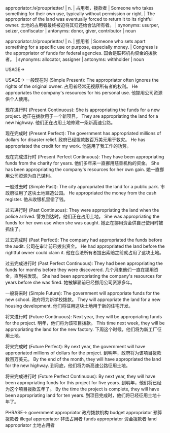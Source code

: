 appropriator:/əˈproʊprieɪtər/ | n. | 占用者，拨款者 |  Someone who takes something for their own use, typically without permission or right. | The appropriator of the land was eventually forced to return it to its rightful owner.  土地的占用者最终被迫将其归还给合法所有者。 | synonyms: usurper, seizer, confiscator | antonyms:  donor, giver, contributor | noun

appropriator:/əˈproʊprieɪtər/ | n. | 挪用者 | Someone who sets apart something for a specific use or purpose, especially money. | Congress is the appropriator of funds for federal agencies. 国会是联邦机构资金的拨款者。 | synonyms: allocator, assigner | antonyms: withholder | noun


USAGE->

USAGE->
一般现在时 (Simple Present):
The appropriator often ignores the rights of the original owner. 占用者经常无视原所有者的权利。
He appropriates the company's resources for his personal use. 他挪用公司资源供个人使用。

现在进行时 (Present Continuous):
She is appropriating the funds for a new project. 她正在拨款用于一个新项目。
They are appropriating the land for a new highway. 他们正在占用土地修建一条新高速公路。

现在完成时 (Present Perfect):
The government has appropriated millions of dollars for disaster relief. 政府已经拨款数百万美元用于救灾。
He has appropriated the credit for my work. 他盗用了我工作的功劳。

现在完成进行时 (Present Perfect Continuous):
They have been appropriating funds from the charity for years. 他们多年来一直挪用慈善机构的资金。
She has been appropriating the company's resources for her own gain. 她一直挪用公司资源为自己谋利。

一般过去时 (Simple Past):
The city appropriated the land for a public park. 市政府征用了这块土地建造公园。
He appropriated the money from the cash register. 他从收银机里偷了钱。

过去进行时 (Past Continuous):
They were appropriating the land when the police arrived. 警方到达时，他们正在占用土地。
She was appropriating the funds for her own use when she was caught. 她正在挪用资金供自己使用时被抓住了。

过去完成时 (Past Perfect):
The company had appropriated the funds before the audit. 公司在审计前已拨出资金。
He had appropriated the land before the rightful owner could claim it. 他在合法所有者提出索赔之前就占用了这块土地。

过去完成进行时 (Past Perfect Continuous):
They had been appropriating the funds for months before they were discovered.  几个月来他们一直在挪用资金，直到被发现。
She had been appropriating the company's resources for years before she was fired. 她被解雇前已经挪用公司资源多年。

一般将来时 (Simple Future):
The government will appropriate funds for the new school. 政府将为新学校拨款。
They will appropriate the land for a new housing development. 他们将征用这块土地用于新的住宅开发。

将来进行时 (Future Continuous):
Next year, they will be appropriating funds for the project. 明年，他们将为该项目拨款。
This time next week, they will be appropriating the land for the new factory. 下周这个时候，他们将为新工厂征用土地。

将来完成时 (Future Perfect):
By next year, the government will have appropriated millions of dollars for the project. 到明年，政府将为该项目拨款数百万美元。
By the end of the month, they will have appropriated the land for the new highway. 到月底，他们将为新高速公路征用土地。

将来完成进行时 (Future Perfect Continuous):
By next year, they will have been appropriating funds for this project for five years. 到明年，他们将已经为这个项目拨款五年了。
By the time the project is complete, they will have been appropriating land for ten years. 到项目完成时，他们将已经征用土地十年了。


PHRASE->
government appropriator 政府拨款机构
budget appropriator 预算拨款者
illegal appropriator 非法占用者
funds appropriator 资金拨款者
land appropriator 土地占用者
